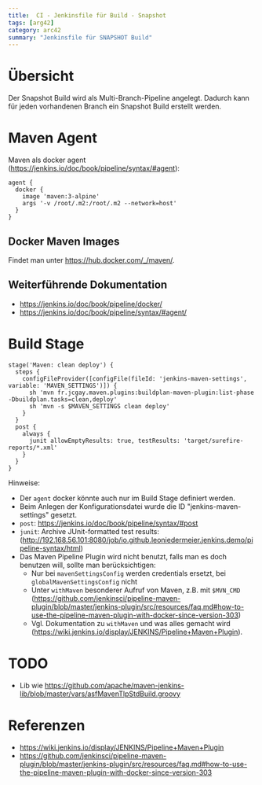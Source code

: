 ```yaml
---
title:  CI - Jenkinsfile für Build - Snapshot
tags: [arg42]
category: arc42
summary: "Jenkinsfile für SNAPSHOT Build"
---
```


# Übersicht

Der Snapshot Build wird als Multi-Branch-Pipeline angelegt. Dadurch kann für jeden vorhandenen Branch ein Snapshot Build erstellt 
werden.

# Maven Agent

Maven als docker agent (<https://jenkins.io/doc/book/pipeline/syntax/#agent>):

~~~
agent {
  docker {
    image 'maven:3-alpine'
    args '-v /root/.m2:/root/.m2 --network=host'
  }
}
~~~

## Docker Maven Images
Findet man unter <https://hub.docker.com/_/maven/>.

## Weiterführende Dokumentation 
* <https://jenkins.io/doc/book/pipeline/docker/>
* <https://jenkins.io/doc/book/pipeline/syntax/#agent/>

# Build Stage
~~~
stage('Maven: clean deploy') {
  steps {
    configFileProvider([configFile(fileId: 'jenkins-maven-settings', variable: 'MAVEN_SETTINGS')]) {
      sh 'mvn fr.jcgay.maven.plugins:buildplan-maven-plugin:list-phase   -Dbuildplan.tasks=clean,deploy'
      sh 'mvn -s $MAVEN_SETTINGS clean deploy'
    }
  }
  post {
    always {
      junit allowEmptyResults: true, testResults: 'target/surefire-reports/*.xml' 
    }
  }
}  
~~~


Hinweise: 
*  Der `agent` docker könnte auch nur im Build Stage definiert werden.  
*  Beim Anlegen der Konfigurationsdatei wurde die ID "jenkins-maven-settings" gesetzt.
* `post`: <https://jenkins.io/doc/book/pipeline/syntax/#post>  
* `junit`: Archive JUnit-formatted test results: (<http://192.168.56.101:8080/job/io.github.leoniedermeier.jenkins.demo/pipeline-syntax/html>)
* Das Maven Pipeline Plugin wird nicht benutzt, falls man es doch benutzen will, sollte man berücksichtigen:
  * Nur bei `mavenSettingsConfig` werden credentials ersetzt, bei `globalMavenSettingsConfig` nicht 
  * Unter `withMaven` besonderer Aufruf von Maven, z.B. mit `$MVN_CMD` (<https://github.com/jenkinsci/pipeline-maven-plugin/blob/master/jenkins-plugin/src/resources/faq.md#how-to-use-the-pipeline-maven-plugin-with-docker-since-version-303>)
  * Vgl. Dokumentation zu `withMaven` und was alles gemacht wird (<https://wiki.jenkins.io/display/JENKINS/Pipeline+Maven+Plugin>).


# TODO

* Lib wie <https://github.com/apache/maven-jenkins-lib/blob/master/vars/asfMavenTlpStdBuild.groovy>
  
# Referenzen
* <https://wiki.jenkins.io/display/JENKINS/Pipeline+Maven+Plugin>
* <https://github.com/jenkinsci/pipeline-maven-plugin/blob/master/jenkins-plugin/src/resources/faq.md#how-to-use-the-pipeline-maven-plugin-with-docker-since-version-303>